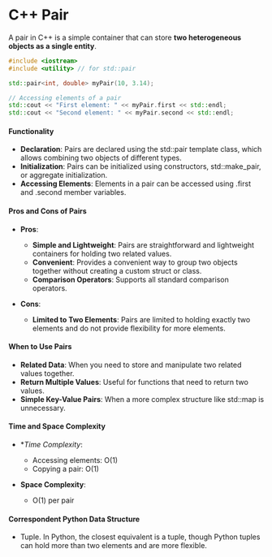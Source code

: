 # C++ Pair 

A pair in C++ is a simple container that can store **two heterogeneous objects as a single entity**.

```cpp
#include <iostream>
#include <utility> // for std::pair

std::pair<int, double> myPair(10, 3.14);

// Accessing elements of a pair
std::cout << "First element: " << myPair.first << std::endl;
std::cout << "Second element: " << myPair.second << std::endl;

```

#### Functionality
- **Declaration**: Pairs are declared using the std::pair template class, which allows combining two objects of different types.
- **Initialization**: Pairs can be initialized using constructors, std::make_pair, or aggregate initialization.
- **Accessing Elements**: Elements in a pair can be accessed using .first and .second member variables.

#### Pros and Cons of Pairs
- **Pros**:
    - **Simple and Lightweight**: Pairs are straightforward and lightweight containers for holding two related values.
    - **Convenient**: Provides a convenient way to group two objects together without creating a custom struct or class.
    - **Comparison Operators**: Supports all standard comparison operators.

- **Cons**:
    - **Limited to Two Elements**: Pairs are limited to holding exactly two elements and do not provide flexibility for more elements.

#### When to Use Pairs
- **Related Data**: When you need to store and manipulate two related values together.
- **Return Multiple Values**: Useful for functions that need to return two values.
- **Simple Key-Value Pairs**: When a more complex structure like std::map is unnecessary.

#### Time and Space Complexity
- **Time Complexity*:

    - Accessing elements: O(1)
    - Copying a pair: O(1)
- **Space Complexity**:
    - O(1) per pair

#### Correspondent Python Data Structure
- Tuple. In Python, the closest equivalent is a tuple, though Python tuples can hold more than two elements and are more flexible.

